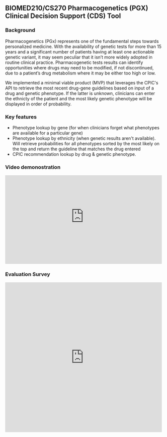## BIOMED210/CS270 Pharmacogenetics (PGX) Clinical Decision Support (CDS) Tool

### Background
Pharmacogenetics (PGx) represents one of the fundamental steps towards personalized medicine. With the availability of genetic tests for more than 15 years and a significant number of patients having at least one actionable genetic variant, it may seem peculiar that it isn’t more widely adopted in routine clinical practice. Pharmacogenetic tests results can identify opportunities where drugs may need to be modified, if not discontinued, due to a patient’s drug metabolism where it may be either too high or low.

We implemented a minimal viable product (MVP) that leverages the CPIC's API to retrieve the most recent drug-gene guidelines based on input of a drug and genetic phenotype. If the latter is unknown, clinicians can enter the ethnicty of the patient and the most likely genetic phenotype will be displayed in order of probability.

### Key features
- Phenotype lookup by gene (for when clinicians forget what phenotypes are available for a particular gene)
- Phenotype lookup by ethnicity (when genetic results aren't available). Will retrieve probabilities for all phenotypes sorted by the most likely on the top and return the guideline that matches the drug entered
- CPIC recommendation lookup by drug & genetic phenotype. 

### Video demonostration
<div style="max-width: 640px"><div style="position: relative; padding-bottom: 56.25%; height: 0; overflow: hidden;"><iframe src="https://office365stanford-my.sharepoint.com/personal/asrar_stanford_edu/_layouts/15/embed.aspx?UniqueId=b166b59c-b044-46b4-9f51-6e48f5aace8e&embed=%7B%22ust%22%3Atrue%2C%22hv%22%3A%22CopyEmbedCode%22%7D&referrer=StreamWebApp&referrerScenario=EmbedDialog.Create" width="640" height="360" frameborder="0" scrolling="no" allowfullscreen title="Recording 2023-03-14 114102.mp4" style="border:none; position: absolute; top: 0; left: 0; right: 0; bottom: 0; height: 100%; max-width: 100%;"></iframe></div></div>

### Evaluation Survey
<iframe width="640px" height="480px" src="https://forms.office.com/Pages/ResponsePage.aspx?id=y3NlOXjzaEubyBV1XAxR8_rXTiNBFIBOqTK5xM1GSdZUN1NMWE1JNkg0QzBCWFpBNDRWTTdOTDJKNC4u&embed=true" frameborder="0" marginwidth="0" marginheight="0" style="border: none; max-width:100%; max-height:100vh" allowfullscreen webkitallowfullscreen mozallowfullscreen msallowfullscreen> </iframe>
